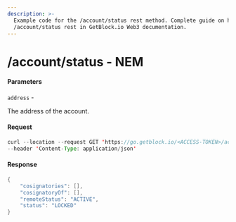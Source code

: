 ```yaml
---
description: >-
  Example code for the /account/status rest method. Сomplete guide on how to use
  /account/status rest in GetBlock.io Web3 documentation.
---
```


# /account/status - NEM

#### Parameters

`address` -

The address of the account.

#### Request

```java
curl --location --request GET 'https://go.getblock.io/<ACCESS-TOKEN>/account/status?address=NCXIQA4FF5JB6AMQ53NQ3ZMRD3X3PJEWDJJJIGHT' \
--header 'Content-Type: application/json'
```

#### Response

```java
{
    "cosignatories": [],
    "cosignatoryOf": [],
    "remoteStatus": "ACTIVE",
    "status": "LOCKED"
}
```
